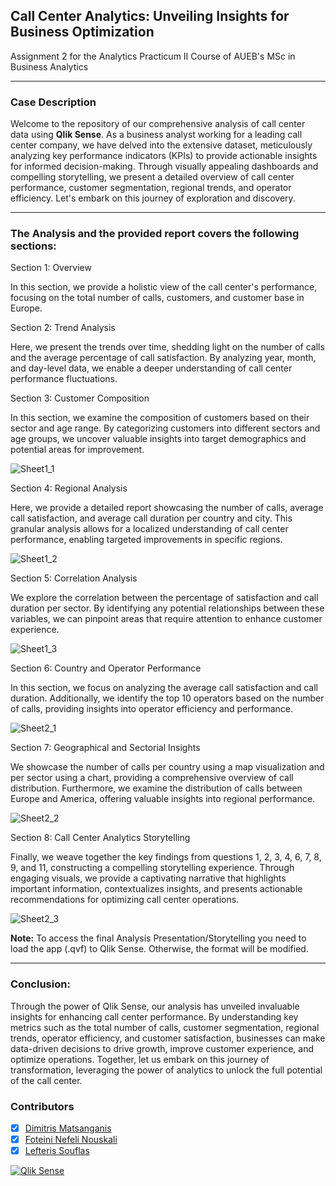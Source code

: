 ## Call Center Analytics: Unveiling Insights for Business Optimization

Assignment 2 for the Analytics Practicum II Course of AUEB's MSc in Business Analytics

---

### Case Description
Welcome to the repository of our comprehensive analysis of call center data using **Qlik Sense**. As a business analyst working for a leading call center company, we have delved into the extensive dataset, meticulously analyzing key performance indicators (KPIs) to provide actionable insights for informed decision-making. Through visually appealing dashboards and compelling storytelling, we present a detailed overview of call center performance, customer segmentation, regional trends, and operator efficiency. Let's embark on this journey of exploration and discovery.

---

### The Analysis and the provided report covers the following sections:

Section 1: Overview

In this section, we provide a holistic view of the call center's performance, focusing on the total number of calls, customers, and customer base in Europe.

Section 2: Trend Analysis

Here, we present the trends over time, shedding light on the number of calls and the average percentage of call satisfaction. By analyzing year, month, and day-level data, we enable a deeper understanding of call center performance fluctuations.

Section 3: Customer Composition

In this section, we examine the composition of customers based on their sector and age range. By categorizing customers into different sectors and age groups, we uncover valuable insights into target demographics and potential areas for improvement.

![Sheet1_1](https://github.com/dmatsanganis/Call_Center_Analytics_Unveiling_Insights_for_Business_Optimization/assets/34712449/04f62245-982b-4a13-8d0b-9b619d491a5a)


Section 4: Regional Analysis

Here, we provide a detailed report showcasing the number of calls, average call satisfaction, and average call duration per country and city. This granular analysis allows for a localized understanding of call center performance, enabling targeted improvements in specific regions.

![Sheet1_2](https://github.com/dmatsanganis/Call_Center_Analytics_Unveiling_Insights_for_Business_Optimization/assets/34712449/33bc9e13-5312-49bd-82c5-216478295c66)

Section 5: Correlation Analysis

We explore the correlation between the percentage of satisfaction and call duration per sector. By identifying any potential relationships between these variables, we can pinpoint areas that require attention to enhance customer experience.

![Sheet1_3](https://github.com/dmatsanganis/Call_Center_Analytics_Unveiling_Insights_for_Business_Optimization/assets/34712449/f937afaf-729c-4a75-850f-c7af639990e9)

Section 6: Country and Operator Performance

In this section, we focus on analyzing the average call satisfaction and call duration. Additionally, we identify the top 10 operators based on the number of calls, providing insights into operator efficiency and performance.

![Sheet2_1](https://github.com/dmatsanganis/Call_Center_Analytics_Unveiling_Insights_for_Business_Optimization/assets/34712449/296eb0ca-c7cb-4bae-bb1c-ec3d424593eb)


Section 7: Geographical and Sectorial Insights

We showcase the number of calls per country using a map visualization and per sector using a chart, providing a comprehensive overview of call distribution. Furthermore, we examine the distribution of calls between Europe and America, offering valuable insights into regional performance.

![Sheet2_2](https://github.com/dmatsanganis/Call_Center_Analytics_Unveiling_Insights_for_Business_Optimization/assets/34712449/9750d937-d3c7-4ac4-b929-ac8cab671624)



Section 8: Call Center Analytics Storytelling

Finally, we weave together the key findings from questions 1, 2, 3, 4, 6, 7, 8, 9, and 11, constructing a compelling storytelling experience. Through engaging visuals, we provide a captivating narrative that highlights important information, contextualizes insights, and presents actionable recommendations for optimizing call center operations.

![Sheet2_3](https://github.com/dmatsanganis/Call_Center_Analytics_Unveiling_Insights_for_Business_Optimization/assets/34712449/c8c439d8-acdb-4e9f-a369-bb140ce1df58)

**Note:** To access the final Analysis Presentation/Storytelling you need to load the app (.qvf) to Qlik Sense. Otherwise, the format will be modified. 

--- 

### Conclusion:

Through the power of Qlik Sense, our analysis has unveiled invaluable insights for enhancing call center performance. By understanding key metrics such as the total number of calls, customer segmentation, regional trends, operator efficiency, and customer satisfaction, businesses can make data-driven decisions to drive growth, improve customer experience, and optimize operations. Together, let us embark on this journey of transformation, leveraging the power of analytics to unlock the full potential of the call center.

### Contributors

- [x] [Dimitris Matsanganis](https://github.com/dmatsanganis)
- [x] [Foteini Nefeli Nouskali](https://github.com/FoteiniNefeli)
- [x] [Lefteris Souflas](https://github.com/Lefteris-Souflas)

[![Qlik Sense](https://img.shields.io/badge/Qlik%20Sense-Product-green)](https://help.qlik.com/en-US/sense/February2021/Content/Sense_Helpsites/Home.htm)
